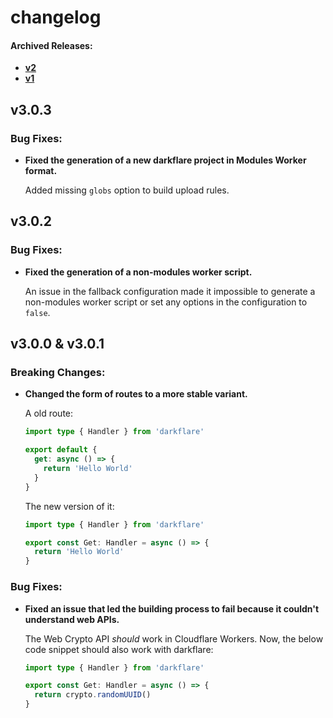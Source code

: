 # changelog

#### Archived Releases:

- [**v2**](https://github.com/azurydev/darkflare/blob/canary/changelogs/v2.md)
- [**v1**](https://github.com/azurydev/darkflare/blob/canary/changelogs/v1.md)

## v3.0.3

### Bug Fixes:

- **Fixed the generation of a new darkflare project in Modules Worker format.**

  Added missing `globs` option to build upload rules.

## v3.0.2

### Bug Fixes:

- **Fixed the generation of a non-modules worker script.**

  An issue in the fallback configuration made it impossible to generate a non-modules worker script or set any options in the configuration to `false`.

## v3.0.0 & v3.0.1

### Breaking Changes:

- **Changed the form of routes to a more stable variant.**
  
  A old route:

  ```typescript
  import type { Handler } from 'darkflare'

  export default {
    get: async () => {
      return 'Hello World'
    }
  }
  ```

  The new version of it:

  ```typescript
  import type { Handler } from 'darkflare'

  export const Get: Handler = async () => {
    return 'Hello World'
  }
  ```

### Bug Fixes:

- **Fixed an issue that led the building process to fail because it couldn't understand web APIs.**
  
  The Web Crypto API *should* work in Cloudflare Workers. Now, the below code snippet should also work with darkflare:

  ```typescript
  import type { Handler } from 'darkflare'

  export const Get: Handler = async () => {
    return crypto.randomUUID()
  }
  ```
